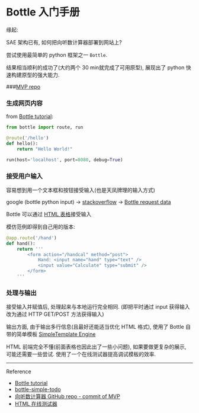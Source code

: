 # Bottle 入门手册

缘起:

SAE 架构已有, 如何把向听数计算器部署到网站上?

尝试使用最简单的 python 框架之一 `Bottle`.

结果相当顺利的成功了(大约两个 30 min就完成了可用原型), 展现出了 python 快速构建原型的强大能力.

###[MVP repo](https://github.com/organization-lab/gbmj-sae/tree/bdb901bfb29ab3263f028f2c91987a6585d73ce0)

### 生成网页内容

from [Bottle tutorial](http://bottlepy.org/docs/0.12/tutorial.html):

```python
from bottle import route, run

@route('/hello')
def hello():
    return "Hello World!"

run(host='localhost', port=8080, debug=True)
```

### 接受用户输入

容易想到用一个文本框和按钮接受输入(也是天凤牌理的输入方式)

google (bottle python input) -> [stackoverflow](http://stackoverflow.com/questions/17257810/raw-input-analog-in-bottle) -> [Bottle request data](http://bottlepy.org/docs/dev/tutorial.html#request-data)

Bottle 可以通过 [HTML 表格](http://bottlepy.org/docs/dev/tutorial.html#html-form-handling)接受输入

模仿范例即得到自己用的版本:

```python
@app.route('/hand')
def hand():
    return '''
        <form action="/handcal" method="post">
            Hand: <input name="hand" type="text" />
            <input value="Calculate" type="submit" />
        </form>
    '''
```

### 处理与输出

接受输入并赋值后, 处理起来与本地运行完全相同. (即把平时通过 input 获得输入改为通过 HTTP GET/POST 方法获得输入)

输出方面, 由于输出多行信息(且最好还能适当优化 HTML 格式), 使用了 Bottle 自带的简单模板 [SimpleTemplate Engine](http://bottlepy.org/docs/0.12/stpl.html)

HTML 前端完全不懂(前面表格也因此出了一些小问题), 如果要做更复杂的展示, 可能还需要一些尝试. 使用了一个在线测试器提高调试模板的效率.

---

Reference

- [Bottle tutorial](http://bottlepy.org/docs/0.12/tutorial.html)
- [bottle-simple-todo](https://bitbucket.org/ZoomQuiet/bottle-simple-todo/wiki/GudierFresher)
- [向听数计算器 GitHub repo - commit of MVP](https://github.com/organization-lab/gbmj-sae/tree/bdb901bfb29ab3263f028f2c91987a6585d73ce0)
- [HTML 在线测试器](http://www.w3school.com.cn/tiy/t.asp?f=html_list_unordered)